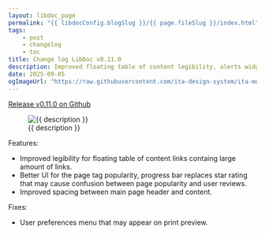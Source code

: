 ```yaml
---
layout: libdoc_page
permalink: "{{ libdocConfig.blogSlug }}/{{ page.fileSlug }}/index.html"
tags:
    - post
    - changelog
    - toc
title: Change log LibDoc v0.11.0
description: Improved floating table of content legibility, alerts widgets and page tag popularity UI
date: 2025-09-05
ogImageUrl: "https://raw.githubusercontent.com/ita-design-system/ita-medias/refs/heads/main/libdoc-v0.11.0.avif"
---
```

[Release v0.11.0 on Github](https://github.com/ita-design-system/eleventy-libdoc/releases/tag/0.11.0)

<figure>
    <img src="{{ ogImageUrl }}"
        alt="{{ description }}">
    <figcaption>{{ description }}</figcaption>
</figure>

Features:

* Improved legibility for floating table of content links containg large amount of links.
* Better UI for the page tag popularity, progress bar replaces star rating that may cause confusion between page popularity and user reviews.
* Improved spacing between main page header and content.

Fixes:

* User preferences menu that may appear on print preview.
